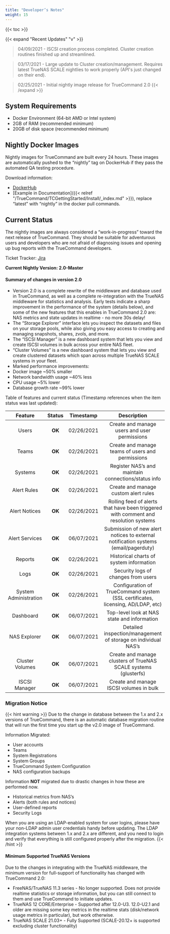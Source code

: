 ```yaml
---
title: "Developer’s Notes"
weight: 15
---
```


{{< toc >}}

{{< expand "Recent Updates" "v" >}}
> 04/09/2021 - ISCSI creation process completed. Cluster creation routines finished up and streamlined.

> 03/17/2021 - Large update to Cluster creation/management. Requires latest TrueNAS SCALE nightlies to work properly (API's just changed on their end).

> 02/25/2021 - Initial nightly image release for TrueCommand 2.0
{{< /expand >}}

## System Requirements

* Docker Environment (64-bit AMD or Intel system)
* 2GB of RAM (recommended minimum)
* 20GB of disk space (recommended minimum)

## Nightly Docker Images

Nightly images for TrueCommand are built every 24 hours.
These images are automatically pushed to the “nightly” tag on DockerHub if they pass the automated QA testing procedure.

Download information:

* [DockerHub](https://hub.docker.com/r/ixsystems/truecommand)
* [Example in Documentation]({{< relref "/TrueCommand/TCGettingStarted/Install/_index.md" >}}), replace “latest” with “nightly” in the docker pull commands.

## Current Status

The nightly images are always considered a “work-in-progress” toward the next release of TrueCommand. They should be suitable for adventurous users and developers who are not afraid of diagnosing issues and opening up bug reports with the TrueCommand developers.

Ticket Tracker: [Jira](https://jira.ixsystems.com/projects/TC)

**Current Nightly Version: 2.0-Master**

#### Summary of changes in version 2.0

*  Version 2.0 is a complete rewrite of the middleware and database used in TrueCommand, as well as a complete re-integration with the TrueNAS middleware for statistics and analysis. Early tests indicate a sharp improvement in the performance of the system (details below), and some of the new features that this enables in TrueCommand 2.0 are:
NAS metrics and state updates in realtime - no more 30s delay!
* The “Storage Explorer” interface lets you inspect the datasets and files on your storage pools, while also giving you easy access to creating and managing snapshots, shares, zvols, and more.
* The “ISCSI Manager” is a new dashboard system that lets you view and create ISCSI volumes in bulk across your entire NAS fleet.
* “Cluster Volumes” is a new dashboard system that lets you view and create clustered datasets which span  across multiple TrueNAS SCALE systems in your fleet.
* Marked performance improvements:
 * Docker image ~50% smaller
 * Network bandwidth usage ~40% less
 * CPU usage ~5% lower
 * Database growth rate \~99% lower

Table of features and current status (Timestamp references when the item status was last updated):

| Feature | Status | Timestamp | Description |
|:---:|:---:|:---:|:---:|
|Users | **OK** | 02/26/2021 | Create and manage users and user permissions|
|Teams| **OK** | 02/26/2021 | Create and manage teams of users and permissions|
|Systems| **OK** | 02/26/2021 | Register NAS’s and maintain connections/status info |
|Alert Rules|**OK**|02/26/2021 | Create and manage custom alert rules |
|Alert Notices| **OK** | 02/26/2021|Rolling feed of alerts that have been triggered with comment and resolution systems|
|Alert Services| **OK** | 06/07/2021| Submission of new alert notices to external notification systems (email/pagerduty)|
|Reports|**OK**|02/26/2021| Historical charts of system information |
|Logs|**OK**|02/26/2021| Security logs of changes from users |
|System Administration|**OK**|02/26/2021| Configuration of TrueCommand system (SSL certificates, licensing, AD/LDAP, etc)|
|Dashboard|**OK**|06/07/2021|Top-level look at NAS state and information|
|NAS Explorer|**OK**|06/07/2021| Detailed inspection/management of storage on individual NAS’s|
|Cluster Volumes|**OK**|06/07/2021|Create and manage clusters of TrueNAS SCALE systems (glusterfs)|
|ISCSI Manager|**OK**|06/07/2021|Create and manage ISCSI volumes in bulk|

### Migration Notice

{{< hint warning >}}
Due to the change in database between the 1.x and 2.x versions of TrueCommand, there is an automatic database migration routine that will run the first time you start up the v2.0 image of TrueCommand.

Information Migrated:

* User accounts
* Teams
* System Registrations
* System Groups
* TrueCommand System Configuration
* NAS configuration backups

Information **NOT** migrated due to drastic changes in how these are performed now.

* Historical metrics from NAS’s
* Alerts (both rules and notices)
* User-defined reports
* Security Logs

When you are using an LDAP-enabled system for user logins, please have your non-LDAP admin user credentials handy before updating.
The LDAP integration systems between 1.x and 2.x are different, and you need to login and verify that everything is still configured properly after the migration.
{{< /hint >}}

#### Minimum Supported TrueNAS Versions

Due to the changes in integrating with the TrueNAS middleware, the minimum version for full-support of functionality has changed with TrueCommand 2.0:

* FreeNAS/TrueNAS 11.3 series - No longer supported. Does not provide realtime statistics or storage information, but you can still connect to them and use TrueCommand to initiate updates.
* TrueNAS 12 CORE/Enterprise - Supported after 12.0-U3. 12.0-U2.1 and older are missing some key metrics in the realtime stats (disk/network usage metrics in particular), but work otherwise.
* TrueNAS SCALE 21.03+ - Fully Supported (SCALE-20.12+ is supported excluding cluster functionality)

